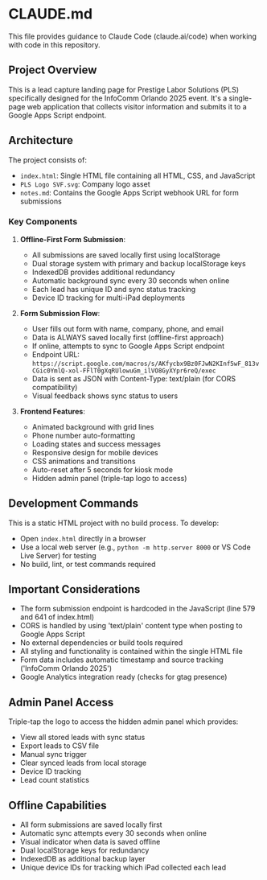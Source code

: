 # CLAUDE.md

This file provides guidance to Claude Code (claude.ai/code) when working with code in this repository.

## Project Overview

This is a lead capture landing page for Prestige Labor Solutions (PLS) specifically designed for the InfoComm Orlando 2025 event. It's a single-page web application that collects visitor information and submits it to a Google Apps Script endpoint.

## Architecture

The project consists of:
- `index.html`: Single HTML file containing all HTML, CSS, and JavaScript
- `PLS Logo SVF.svg`: Company logo asset
- `notes.md`: Contains the Google Apps Script webhook URL for form submissions

### Key Components

1. **Offline-First Form Submission**:
   - All submissions are saved locally first using localStorage
   - Dual storage system with primary and backup localStorage keys
   - IndexedDB provides additional redundancy
   - Automatic background sync every 30 seconds when online
   - Each lead has unique ID and sync status tracking
   - Device ID tracking for multi-iPad deployments

2. **Form Submission Flow**:
   - User fills out form with name, company, phone, and email
   - Data is ALWAYS saved locally first (offline-first approach)
   - If online, attempts to sync to Google Apps Script endpoint
   - Endpoint URL: `https://script.google.com/macros/s/AKfycbx9Bz0FJwN2KInf5wF_813vCGic0YmlQ-xol-FFlT0gXqRUlowuGm_ilVO8GyXYpr6reQ/exec`
   - Data is sent as JSON with Content-Type: text/plain (for CORS compatibility)
   - Visual feedback shows sync status to users

3. **Frontend Features**:
   - Animated background with grid lines
   - Phone number auto-formatting
   - Loading states and success messages
   - Responsive design for mobile devices
   - CSS animations and transitions
   - Auto-reset after 5 seconds for kiosk mode
   - Hidden admin panel (triple-tap logo to access)

## Development Commands

This is a static HTML project with no build process. To develop:
- Open `index.html` directly in a browser
- Use a local web server (e.g., `python -m http.server 8000` or VS Code Live Server) for testing
- No build, lint, or test commands required

## Important Considerations

- The form submission endpoint is hardcoded in the JavaScript (line 579 and 641 of index.html)
- CORS is handled by using 'text/plain' content type when posting to Google Apps Script
- No external dependencies or build tools required
- All styling and functionality is contained within the single HTML file
- Form data includes automatic timestamp and source tracking ('InfoComm Orlando 2025')
- Google Analytics integration ready (checks for gtag presence)

## Admin Panel Access

Triple-tap the logo to access the hidden admin panel which provides:

- View all stored leads with sync status
- Export leads to CSV file
- Manual sync trigger
- Clear synced leads from local storage
- Device ID tracking
- Lead count statistics

## Offline Capabilities

- All form submissions are saved locally first
- Automatic sync attempts every 30 seconds when online
- Visual indicator when data is saved offline
- Dual localStorage keys for redundancy
- IndexedDB as additional backup layer
- Unique device IDs for tracking which iPad collected each lead
